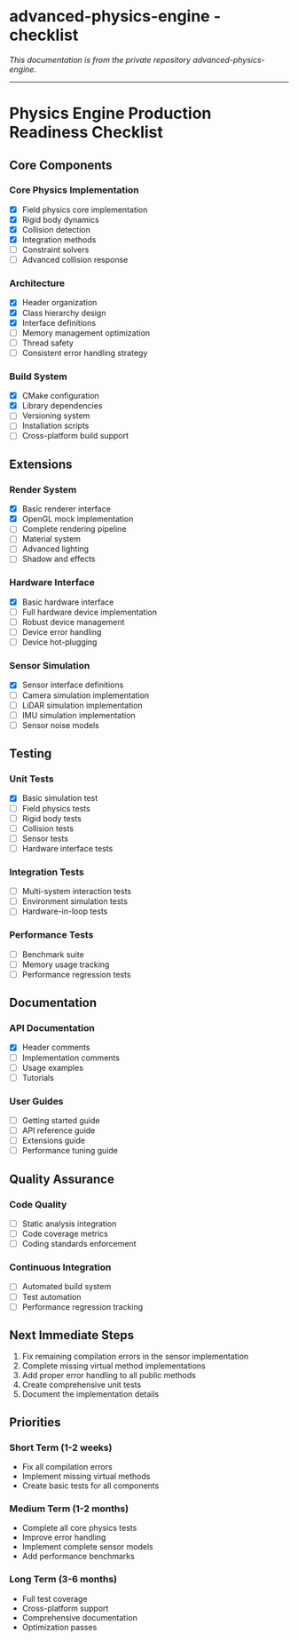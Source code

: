 # advanced-physics-engine - checklist

*This documentation is from the private repository advanced-physics-engine.*

---

# Physics Engine Production Readiness Checklist

## Core Components

### Core Physics Implementation
- [x] Field physics core implementation
- [x] Rigid body dynamics
- [x] Collision detection
- [x] Integration methods
- [ ] Constraint solvers
- [ ] Advanced collision response

### Architecture
- [x] Header organization
- [x] Class hierarchy design
- [x] Interface definitions
- [ ] Memory management optimization
- [ ] Thread safety
- [ ] Consistent error handling strategy

### Build System
- [x] CMake configuration
- [x] Library dependencies
- [ ] Versioning system
- [ ] Installation scripts
- [ ] Cross-platform build support

## Extensions

### Render System
- [x] Basic renderer interface
- [x] OpenGL mock implementation
- [ ] Complete rendering pipeline
- [ ] Material system
- [ ] Advanced lighting
- [ ] Shadow and effects

### Hardware Interface
- [x] Basic hardware interface
- [ ] Full hardware device implementation
- [ ] Robust device management
- [ ] Device error handling
- [ ] Device hot-plugging

### Sensor Simulation
- [x] Sensor interface definitions
- [ ] Camera simulation implementation
- [ ] LiDAR simulation implementation
- [ ] IMU simulation implementation
- [ ] Sensor noise models

## Testing

### Unit Tests
- [x] Basic simulation test
- [ ] Field physics tests
- [ ] Rigid body tests
- [ ] Collision tests
- [ ] Sensor tests
- [ ] Hardware interface tests

### Integration Tests
- [ ] Multi-system interaction tests
- [ ] Environment simulation tests
- [ ] Hardware-in-loop tests

### Performance Tests
- [ ] Benchmark suite
- [ ] Memory usage tracking
- [ ] Performance regression tests

## Documentation

### API Documentation
- [x] Header comments
- [ ] Implementation comments
- [ ] Usage examples
- [ ] Tutorials

### User Guides
- [ ] Getting started guide
- [ ] API reference guide
- [ ] Extensions guide
- [ ] Performance tuning guide

## Quality Assurance

### Code Quality
- [ ] Static analysis integration
- [ ] Code coverage metrics
- [ ] Coding standards enforcement

### Continuous Integration
- [ ] Automated build system
- [ ] Test automation
- [ ] Performance regression tracking

## Next Immediate Steps

1. Fix remaining compilation errors in the sensor implementation
2. Complete missing virtual method implementations
3. Add proper error handling to all public methods
4. Create comprehensive unit tests
5. Document the implementation details

## Priorities

### Short Term (1-2 weeks)
- Fix all compilation errors
- Implement missing virtual methods
- Create basic tests for all components

### Medium Term (1-2 months)
- Complete all core physics tests
- Improve error handling
- Implement complete sensor models
- Add performance benchmarks

### Long Term (3-6 months)
- Full test coverage
- Cross-platform support
- Comprehensive documentation
- Optimization passes
